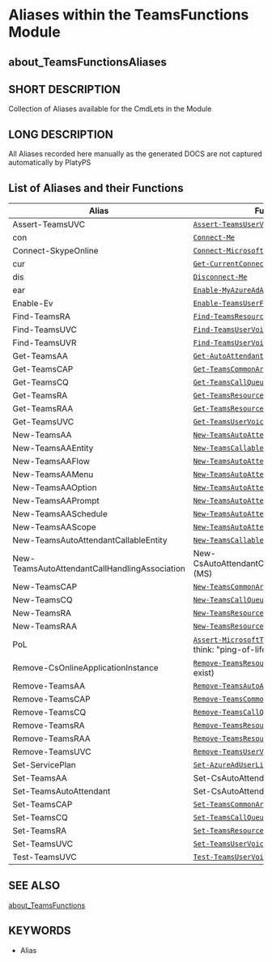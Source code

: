 # Aliases within the TeamsFunctions Module

## about_TeamsFunctionsAliases

## SHORT DESCRIPTION

Collection of Aliases available for the CmdLets in the Module

## LONG DESCRIPTION

All Aliases recorded here manually as the generated DOCS are not captured automatically by PlatyPS

## List of Aliases and their Functions

| Alias                                         | Function                                                                                        |
| --------------------------------------------- | ----------------------------------------------------------------------------------------------- |
| Assert-TeamsUVC                               | [`Assert-TeamsUserVoiceConfig`](Assert-TeamsUserVoiceConfig.md)                                 |
| con                                           | [`Connect-Me`](Connect-Me.md)                                                                   |
| Connect-SkypeOnline                           | [`Connect-MicrosoftTeams`](Connect-MicrosoftTeams.md)                                           |
| cur                                           | [`Get-CurrentConnection`](Get-CurrentConnection.md)                                             |
| dis                                           | [`Disconnect-Me`](Disconnect-Me.md)                                                             |
| ear                                           | [`Enable-MyAzureAdAdminRole`](Enable-MyAzureAdAdminRole.md)                                     |
| Enable-Ev                                     | [`Enable-TeamsUserForEnterpriseVoice`](Enable-TeamsUserForEnterpriseVoice.md)                   |
| Find-TeamsRA                                  | [`Find-TeamsResourceAccount`](Find-TeamsResourceAccount.md)                                     |
| Find-TeamsUVC                                 | [`Find-TeamsUserVoiceConfig`](Find-TeamsUserVoiceConfig.md)                                     |
| Find-TeamsUVR                                 | [`Find-TeamsUserVoiceRouting`](Find-TeamsUserVoiceRouting.md)                                   |
| Get-TeamsAA                                   | [`Get-AutoAttendant`](Get-AutoAttendant.md)                                                     |
| Get-TeamsCAP                                  | [`Get-TeamsCommonAreaPhone`](Get-TeamsCommonAreaPhone.md)                                       |
| Get-TeamsCQ                                   | [`Get-TeamsCallQueue`](Get-TeamsCallQueue.md)                                                   |
| Get-TeamsRA                                   | [`Get-TeamsResourceAccount`](Get-TeamsResourceAccount.md)                                       |
| Get-TeamsRAA                                  | [`Get-TeamsResourceAccountAssociation`](Get-TeamsResourceAccountAssociation.md)                 |
| Get-TeamsUVC                                  | [`Get-TeamsUserVoiceConfig`](Get-TeamsUserVoiceConfig.md)                                       |
| New-TeamsAA                                   | [`New-TeamsAutoAttendant`](New-TeamsAutoAttendant.md)                                           |
| New-TeamsAAEntity                             | [`New-TeamsCallableEntity`](New-TeamsCallableEntity.md)                                         |
| New-TeamsAAFlow                               | [`New-TeamsAutoAttendantCallFlow`](New-TeamsAutoAttendantCallFlow.md)                           |
| New-TeamsAAMenu                               | [`New-TeamsAutoAttendantMenu`](New-TeamsAutoAttendantMenu.md)                                   |
| New-TeamsAAOption                             | [`New-TeamsAutoAttendantMenuOption`](New-TeamsAutoAttendantMenuOption.md)                       |
| New-TeamsAAPrompt                             | [`New-TeamsAutoAttendantPrompt`](New-TeamsAutoAttendantPrompt.md)                               |
| New-TeamsAASchedule                           | [`New-TeamsAutoAttendantSchedule`](New-TeamsAutoAttendantSchedule.md)                           |
| New-TeamsAAScope                              | [`New-TeamsAutoAttendantDialScope`](New-TeamsAutoAttendantDialScope.md)                         |
| New-TeamsAutoAttendantCallableEntity          | [`New-TeamsCallableEntity`](New-TeamsCallableEntity.md)                                         |
| New-TeamsAutoAttendantCallHandlingAssociation | New-CsAutoAttendantCallHandlingAssociation (MS)                                                 |
| New-TeamsCAP                                  | [`New-TeamsCommonAreaPhone`](New-TeamsCommonAreaPhone.md)                                       |
| New-TeamsCQ                                   | [`New-TeamsCallQueue`](New-TeamsCallQueue.md)                                                   |
| New-TeamsRA                                   | [`New-TeamsResourceAccount`](New-TeamsResourceAccount.md)                                       |
| New-TeamsRAA                                  | [`New-TeamsResourceAccountAssociation`](New-TeamsResourceAccountAssociation.md)                 |
| PoL                                           | [`Assert-MicrosoftTeamsConnection`](Assert-MicrosoftTeamsConnection.md) - think: "ping-of-life" |
| Remove-CsOnlineApplicationInstance            | [`Remove-TeamsResourceAccount`](Remove-TeamsResourceAccount.md) (this didn't exist)             |
| Remove-TeamsAA                                | [`Remove-TeamsAutoAttendant`](Remove-TeamsAutoAttendant.md)                                     |
| Remove-TeamsCAP                               | [`Remove-TeamsCommonAreaPhone`](Remove-TeamsCommonAreaPhone.md)                                 |
| Remove-TeamsCQ                                | [`Remove-TeamsCallQueue`](Remove-TeamsCallQueue.md)                                             |
| Remove-TeamsRA                                | [`Remove-TeamsResourceAccount`](Remove-TeamsResourceAccount.md)                                 |
| Remove-TeamsRAA                               | [`Remove-TeamsResourceAccountAssociation`](Remove-TeamsResourceAccountAssociation.md)           |
| Remove-TeamsUVC                               | [`Remove-TeamsUserVoiceConfig`](Remove-TeamsUserVoiceConfig.md)                                 |
| Set-ServicePlan                               | [`Set-AzureAdUserLicenseServicePlan`](Set-AzureAdUserLicenseServicePlan.md)                     |
| Set-TeamsAA                                   | Set-CsAutoAttendant (MS)                                                                        |
| Set-TeamsAutoAttendant                        | Set-CsAutoAttendant (MS)                                                                        |
| Set-TeamsCAP                                  | [`Set-TeamsCommonAreaPhone`](Set-TeamsCommonAreaPhone.md)                                       |
| Set-TeamsCQ                                   | [`Set-TeamsCallQueue`](Set-TeamsCallQueue.md)                                                   |
| Set-TeamsRA                                   | [`Set-TeamsResourceAccount`](Set-TeamsResourceAccount.md)                                       |
| Set-TeamsUVC                                  | [`Set-TeamsUserVoiceConfig`](Set-TeamsUserVoiceConfig.md)                                       |
| Test-TeamsUVC                                 | [`Test-TeamsUserVoiceConfig`](Test-TeamsUserVoiceConfig.md)                                     |

## SEE ALSO

[about_TeamsFunctions](about_TeamsFunctions.md)

## KEYWORDS

- Alias
